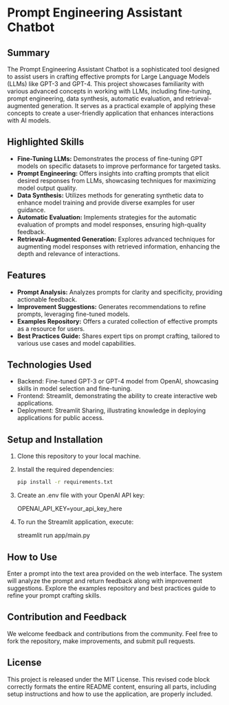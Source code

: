 # Prompt Engineering Assistant Chatbot

## Summary

The Prompt Engineering Assistant Chatbot is a sophisticated tool designed to assist users in crafting effective prompts for Large Language Models (LLMs) like GPT-3 and GPT-4. This project showcases familiarity with various advanced concepts in working with LLMs, including fine-tuning, prompt engineering, data synthesis, automatic evaluation, and retrieval-augmented generation. It serves as a practical example of applying these concepts to create a user-friendly application that enhances interactions with AI models.

## Highlighted Skills

- **Fine-Tuning LLMs:** Demonstrates the process of fine-tuning GPT models on specific datasets to improve performance for targeted tasks.
- **Prompt Engineering:** Offers insights into crafting prompts that elicit desired responses from LLMs, showcasing techniques for maximizing model output quality.
- **Data Synthesis:** Utilizes methods for generating synthetic data to enhance model training and provide diverse examples for user guidance.
- **Automatic Evaluation:** Implements strategies for the automatic evaluation of prompts and model responses, ensuring high-quality feedback.
- **Retrieval-Augmented Generation:** Explores advanced techniques for augmenting model responses with retrieved information, enhancing the depth and relevance of interactions.

## Features

- **Prompt Analysis:** Analyzes prompts for clarity and specificity, providing actionable feedback.
- **Improvement Suggestions:** Generates recommendations to refine prompts, leveraging fine-tuned models.
- **Examples Repository:** Offers a curated collection of effective prompts as a resource for users.
- **Best Practices Guide:** Shares expert tips on prompt crafting, tailored to various use cases and model capabilities.

## Technologies Used

- Backend: Fine-tuned GPT-3 or GPT-4 model from OpenAI, showcasing skills in model selection and fine-tuning.
- Frontend: Streamlit, demonstrating the ability to create interactive web applications.
- Deployment: Streamlit Sharing, illustrating knowledge in deploying applications for public access.

## Setup and Installation

1. Clone this repository to your local machine.
2. Install the required dependencies:

   ```sh
   pip install -r requirements.txt

   ```

3. Create an .env file with your OpenAI API key:

   OPENAI_API_KEY=your_api_key_here

4. To run the Streamlit application, execute:

   streamlit run app/main.py

## How to Use

Enter a prompt into the text area provided on the web interface. The system will analyze the prompt and return feedback along with improvement suggestions. Explore the examples repository and best practices guide to refine your prompt crafting skills.

## Contribution and Feedback

We welcome feedback and contributions from the community. Feel free to fork the repository, make improvements, and submit pull requests.

## License

This project is released under the MIT License.
This revised code block correctly formats the entire README content, ensuring all parts, including setup instructions and how to use the application, are properly included.
